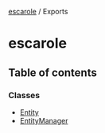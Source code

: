 [escarole](README.md) / Exports

# escarole

## Table of contents

### Classes

- [Entity](classes/entity.md)
- [EntityManager](classes/entitymanager.md)
